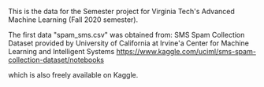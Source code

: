This is the data for the Semester project for Virginia Tech's Advanced Machine Learning (Fall 2020 semester).

The first data "spam_sms.csv" was obtained from:
SMS Spam Collection Dataset provided by University of California at Irvine'a Center for Machine
Learning and Intelligent Systems
https://www.kaggle.com/uciml/sms-spam-collection-dataset/notebooks

which is also freely available on Kaggle.
